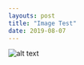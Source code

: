 ```yaml
---
layouts: post
title: "Image Test"
date: 2019-08-07
---
```




![alt text](https://airtribune-production.s3.amazonaws.com/media/slideshow/photo/2018/10/0X5YRGSEh0FL.jpg "Logo Title Text 1")
